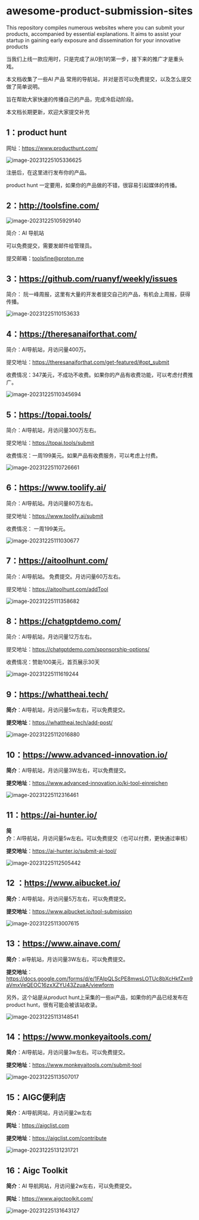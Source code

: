 # awesome-product-submission-sites
This repository compiles numerous websites where you can submit your products, accompanied by essential explanations. It aims to assist your startup in gaining early exposure and dissemination for your innovative products

当我们上线一款应用时，只是完成了从0到1的第一步，接下来的推广才是重头戏。



本文档收集了一些AI 产品 常用的导航站，并对是否可以免费提交，以及怎么提交做了简单说明。



旨在帮助大家快速的传播自己的产品，完成冷启动阶段。



本文档长期更新，欢迎大家提交补充



## 1：product hunt

网址：https://www.producthunt.com/



![image-20231225105336625](C:\Users\Administrator\AppData\Roaming\Typora\typora-user-images\image-20231225105336625.png)



注册后，在这里进行发布你的产品。

product hunt 一定要用，如果你的产品做的不错，很容易引起媒体的传播。





## 2：http://toolsfine.com/

![image-20231225105929140](C:\Users\Administrator\AppData\Roaming\Typora\typora-user-images\image-20231225105929140.png)

简介：AI 导航站

可以免费提交，需要发邮件给管理员。

提交邮箱：toolsfine@proton.me



## 3：https://github.com/ruanyf/weekly/issues

简介： 阮一峰周报，这里有大量的开发者提交自己的产品，有机会上周报，获得传播。



![image-20231225110153633](C:\Users\Administrator\AppData\Roaming\Typora\typora-user-images\image-20231225110153633.png)



## 4：https://theresanaiforthat.com/

简介：AI导航站，月访问量400万。



提交地址：https://theresanaiforthat.com/get-featured/#opt_submit



收费情况：347美元，不成功不收费。如果你的产品有收费功能，可以考虑付费推广。



![image-20231225110345694](C:\Users\Administrator\AppData\Roaming\Typora\typora-user-images\image-20231225110345694.png)



## 5：https://topai.tools/

简介：AI导航站，月访问量300万左右。

提交地址：https://topai.tools/submit

收费情况：一周199美元。如果产品有收费服务，可以考虑上付费。

![image-20231225110726661](C:\Users\Administrator\AppData\Roaming\Typora\typora-user-images\image-20231225110726661.png)



## 6：https://www.toolify.ai/

简介：AI导航站。月访问量80万左右。

提交地址：https://www.toolify.ai/submit

收费情况： 一周199美元。

![image-20231225111030677](C:\Users\Administrator\AppData\Roaming\Typora\typora-user-images\image-20231225111030677.png)



## 7：https://aitoolhunt.com/

简介：AI导航站。 免费提交。月访问量60万左右。

提交地址：https://aitoolhunt.com/addTool

![image-20231225111358682](C:\Users\Administrator\AppData\Roaming\Typora\typora-user-images\image-20231225111358682.png)



## 8：https://chatgptdemo.com/

简介：AI导航站，月访问量12万左右。

提交地址：https://chatgptdemo.com/sponsorship-options/

收费情况：赞助100美元，首页展示30天

![image-20231225111619244](C:\Users\Administrator\AppData\Roaming\Typora\typora-user-images\image-20231225111619244.png)



## 9：https://whattheai.tech/

**简介**：AI导航站，月访问量5w左右，可以免费提交。

**提交地址**：https://whattheai.tech/add-post/

![image-20231225112016880](C:\Users\Administrator\AppData\Roaming\Typora\typora-user-images\image-20231225112016880.png)

## 10：https://www.advanced-innovation.io/

**简介**：AI导航站，月访问量3W左右，可以免费提交。

**提交地址**：https://www.advanced-innovation.io/ki-tool-einreichen



![image-20231225112316461](C:\Users\Administrator\AppData\Roaming\Typora\typora-user-images\image-20231225112316461.png)



## 11：https://ai-hunter.io/

**简介**：AI导航站，月访问量5w左右。可以免费提交（也可以付费，更快通过审核）

**提交地址**：https://ai-hunter.io/submit-ai-tool/

![image-20231225112505442](C:\Users\Administrator\AppData\Roaming\Typora\typora-user-images\image-20231225112505442.png)



## 12 ：https://www.aibucket.io/

**简介**：AI导航站，月访问量5万左右，可以免费提交。

**提交地址**：https://www.aibucket.io/tool-submission



![image-20231225113007615](C:\Users\Administrator\AppData\Roaming\Typora\typora-user-images\image-20231225113007615.png)

## 13：https://www.ainave.com/

**简介**：ai导航站，月访问量3W左右，可以免费提交。

**提交地址**：https://docs.google.com/forms/d/e/1FAIpQLScPE8mwsLOTUc8bXcHkfZxn9aVmxVeQEOC16zxXZYU43ZzuaA/viewform



另外，这个站是从product hunt上采集的一些ai产品，如果你的产品已经发布在product hunt，很有可能会被该站收录。

![image-20231225113148541](C:\Users\Administrator\AppData\Roaming\Typora\typora-user-images\image-20231225113148541.png)

## 14：https://www.monkeyaitools.com/

**简介**：AI导航站，月访问量3w左右。可以免费提交。

**提交地址**：https://www.monkeyaitools.com/submit-tool

![image-20231225113507017](C:\Users\Administrator\AppData\Roaming\Typora\typora-user-images\image-20231225113507017.png)



## 15：AIGC便利店

**简介**：AI导航网站，月访问量2w左右

**网址**：https://aigclist.com

**提交地址**：https://aigclist.com/contribute

![image-20231225131231721](C:\Users\Administrator\AppData\Roaming\Typora\typora-user-images\image-20231225131231721.png)



## 16：Aigc Toolkit

**简介**：AI 导航网站，月访问量2w左右，可以免费提交。

**网址**：https://www.aigctoolkit.com/

![image-20231225131643127](C:\Users\Administrator\AppData\Roaming\Typora\typora-user-images\image-20231225131643127.png)

